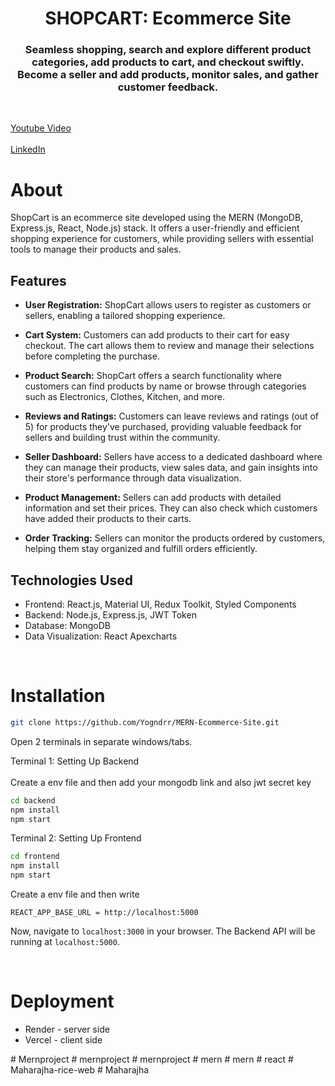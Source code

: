 <h1 align="center">
    SHOPCART: Ecommerce Site
</h1>

<h3 align="center">
Seamless shopping, search and explore different product categories, add products to cart, and checkout swiftly. <br>
Become a seller and add products, monitor sales, and gather customer feedback.
</h3>

<br>

[Youtube Video](https://youtu.be/i_z0HYk3IuQ?si=S04-IBq7Ny8k0FYC)
<br><br>
[LinkedIn](https://www.linkedin.com/in/yogndr/)

# About

ShopCart is an ecommerce site developed using the MERN (MongoDB, Express.js, React, Node.js) stack. It offers a user-friendly and efficient shopping experience for customers, while providing sellers with essential tools to manage their products and sales.

## Features

- **User Registration:** ShopCart allows users to register as customers or sellers, enabling a tailored shopping experience.

- **Cart System:** Customers can add products to their cart for easy checkout. The cart allows them to review and manage their selections before completing the purchase.

- **Product Search:** ShopCart offers a search functionality where customers can find products by name or browse through categories such as Electronics, Clothes, Kitchen, and more.

- **Reviews and Ratings:** Customers can leave reviews and ratings (out of 5) for products they've purchased, providing valuable feedback for sellers and building trust within the community.

- **Seller Dashboard:** Sellers have access to a dedicated dashboard where they can manage their products, view sales data, and gain insights into their store's performance through data visualization.

- **Product Management:** Sellers can add products with detailed information and set their prices. They can also check which customers have added their products to their carts.

- **Order Tracking:** Sellers can monitor the products ordered by customers, helping them stay organized and fulfill orders efficiently.

## Technologies Used

- Frontend: React.js, Material UI, Redux Toolkit, Styled Components
- Backend: Node.js, Express.js, JWT Token
- Database: MongoDB
- Data Visualization: React Apexcharts

<br>

# Installation

```sh
git clone https://github.com/Yogndrr/MERN-Ecommerce-Site.git
```
Open 2 terminals in separate windows/tabs.

Terminal 1: Setting Up Backend 
<br><br>
Create a env file and then add your mongodb link and also jwt secret key
```sh
cd backend
npm install
npm start
```

Terminal 2: Setting Up Frontend

```sh
cd frontend
npm install
npm start
```
Create a env file and then write 

```env
REACT_APP_BASE_URL = http://localhost:5000
```

Now, navigate to `localhost:3000` in your browser. 
The Backend API will be running at `localhost:5000`.

<br>

# Deployment
* Render - server side
* Vercel - client side

#   M e r n p r o j e c t  
 #   m e r n p r o j e c t  
 #   m e r n p r o j e c t  
 #   m e r n  
 #   m e r n  
 #   r e a c t  
 #   M a h a r a j h a - r i c e - w e b  
 #   M a h a r a j h a  
 